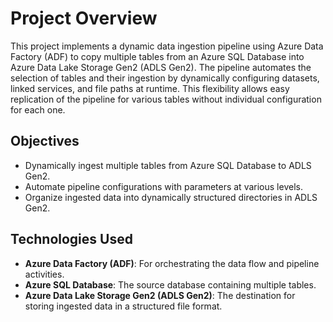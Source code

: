 # Project Overview
This project implements a dynamic data ingestion pipeline using Azure Data Factory (ADF) to copy multiple tables from an Azure SQL Database into Azure Data Lake Storage Gen2 (ADLS Gen2). The pipeline automates the selection of tables and their ingestion by dynamically configuring datasets, linked services, and file paths at runtime. This flexibility allows easy replication of the pipeline for various tables without individual configuration for each one.

## Objectives
- Dynamically ingest multiple tables from Azure SQL Database to ADLS Gen2.
- Automate pipeline configurations with parameters at various levels.
- Organize ingested data into dynamically structured directories in ADLS Gen2.

## Technologies Used
- **Azure Data Factory (ADF)**: For orchestrating the data flow and pipeline activities.
- **Azure SQL Database**: The source database containing multiple tables.
- **Azure Data Lake Storage Gen2 (ADLS Gen2)**: The destination for storing ingested data in a structured file format.

